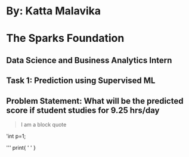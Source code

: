 # By: Katta Malavika
# The Sparks Foundation
## Data Science and Business Analytics Intern
## Task 1: Prediction using Supervised ML
## Problem Statement: What will be the predicted score if student studies for 9.25 hrs/day
>I am a block quote

'int p=1;

'''
print{
'
'
}
